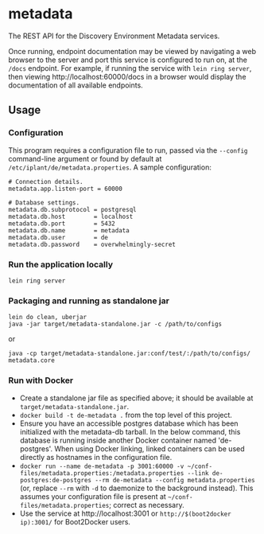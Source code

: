 # metadata

The REST API for the Discovery Environment Metadata services.

Once running, endpoint documentation may be viewed by navigating a web browser to the server and
port this service is configured to run on, at the `/docs` endpoint. For example, if running the service with
`lein ring server`, then viewing http://localhost:60000/docs in a browser would display the documentation
of all available endpoints.

## Usage

### Configuration

This program requires a configuration file to run, passed via the `--config` command-line argument or found by default at `/etc/iplant/de/metadata.properties`. A sample configuration:

```properties
# Connection details.
metadata.app.listen-port = 60000

# Database settings.
metadata.db.subprotocol = postgresql
metadata.db.host        = localhost
metadata.db.port        = 5432
metadata.db.name        = metadata
metadata.db.user        = de
metadata.db.password    = overwhelmingly-secret
```

### Run the application locally

`lein ring server`

### Packaging and running as standalone jar

```
lein do clean, uberjar
java -jar target/metadata-standalone.jar -c /path/to/configs
```

or 

```
java -cp target/metadata-standalone.jar:conf/test/:/path/to/configs/ metadata.core
```

### Run with Docker

 * Create a standalone jar file as specified above; it should be available at `target/metadata-standalone.jar`.
 * `docker build -t de-metadata .` from the top level of this project.
 * Ensure you have an accessible postgres database which has been initialized with the metadata-db tarball. In the below command, this database is running inside another Docker container named 'de-postgres'. When using Docker linking, linked containers can be used directly as hostnames in the configuration file.
 * `docker run --name de-metadata -p 3001:60000 -v ~/conf-files/metadata.properties:/metadata.properties --link de-postgres:de-postgres --rm de-metadata --config metadata.properties` (or, replace `--rm` with `-d` to daemonize to the background instead). This assumes your configuration file is present at `~/conf-files/metadata.properties`; correct as necessary.
 * Use the service at http://localhost:3001 or `http://$(boot2docker ip):3001/` for Boot2Docker users.
